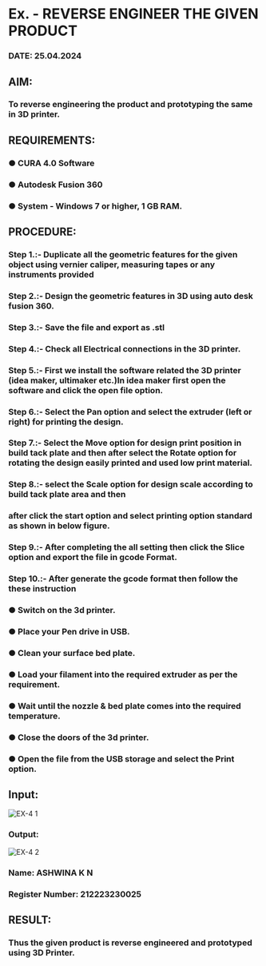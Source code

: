 # Ex.   - REVERSE ENGINEER THE GIVEN PRODUCT

### DATE: 25.04.2024 

## AIM: 
### To reverse engineering the product and prototyping the same in 3D printer.

## REQUIREMENTS:
### ●	CURA 4.0 Software
### ●	 Autodesk Fusion 360
### ●	 System - Windows 7 or higher, 1 GB RAM.

## PROCEDURE:
### Step 1.:- Duplicate all the geometric features for the given object using vernier caliper, measuring tapes or any instruments provided
### Step 2.:- Design the geometric features in 3D using auto desk fusion 360.
### Step 3.:- Save the file and export as .stl
### Step 4.:- Check all Electrical connections in the 3D printer.
### Step 5.:- First we install the software related the 3D printer (idea maker, ultimaker etc.)In idea maker first open the software and click the open file option.
### Step 6.:- Select the Pan option and select the extruder (left or right) for printing the design.
### Step 7.:- Select the Move option for design print position in build tack plate and then after select the Rotate option for rotating the design easily printed and used low print material.
### Step 8.:- select the Scale option for design scale according to build tack plate area and then
### after click the start option and select printing option standard as shown in below figure.
### Step 9.:- After completing the all setting then click the Slice option and export the file in gcode Format.
### Step 10.:- After generate the gcode format then follow the these instruction 
  ###   ●	Switch on the 3d printer.
  ###   ●	Place your Pen drive in USB.
  ###   ●	Clean your surface bed plate.
  ###   ●	Load your filament into the required extruder as per the requirement.
  ###   ●	Wait until the nozzle & bed plate comes into the required temperature.
  ###   ●	Close the doors of the 3d printer.
  ###   ●	Open the file from the USB storage and select the Print option.

## Input:
![EX-4 1](https://github.com/Ashwinakn/Ex.-10---REVERSE-ENGINEER-THE-GIVEN-PRODUCT/assets/152128332/55883e2b-a38f-45f8-91ad-a97091e4a304)

### Output:

![EX-4 2](https://github.com/Ashwinakn/Ex.-10---REVERSE-ENGINEER-THE-GIVEN-PRODUCT/assets/152128332/4b00f842-cff9-4256-80ee-260d6f5c8a23)


### Name: ASHWINA K N
### Register Number: 212223230025

## RESULT:
###   Thus the given product is reverse engineered and prototyped using 3D Printer.

